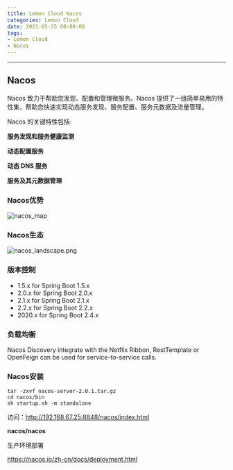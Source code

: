 ```yaml
---
title: Lemon Cloud Nacos
categories: Lemon Cloud
date: 2021-05-25 00:00:00
tags:
- Lemon Cloud
- Nacos
---
```


<!-- toc -->
----------



## Nacos

Nacos 致力于帮助您发现、配置和管理微服务。Nacos 提供了一组简单易用的特性集，帮助您快速实现动态服务发现、服务配置、服务元数据及流量管理。

Nacos 的关键特性包括:

**服务发现和服务健康监测**

**动态配置服务**

**动态 DNS 服务**

**服务及其元数据管理**



### Nacos优势

![nacos_map](https://nacos.io/img/nacosMap.jpg)

### Nacos生态

![nacos_landscape.png](https://cdn.nlark.com/lark/0/2018/png/11189/1533045871534-e64b8031-008c-4dfc-b6e8-12a597a003fb.png)



### 版本控制

- 1.5.x for Spring Boot 1.5.x
- 2.0.x for Spring Boot 2.0.x
- 2.1.x for Spring Boot 2.1.x
- 2.2.x for Spring Boot 2.2.x
- 2020.x for Spring Boot 2.4.x



### 负载均衡

Nacos Discovery integrate with the Netflix Ribbon, RestTemplate or OpenFeign can be used for service-to-service calls.



### Nacos安装

[二进制包下载]: https://github.com/alibaba/nacos/releases/tag/2.0.1

```
tar -zxvf nacos-server-2.0.1.tar.gz
cd nacos/bin
sh startup.sh -m standalone
```

访问：http://192.168.67.25:8848/nacos/index.html

**nacos/nacos** 

生产环境部署

https://nacos.io/zh-cn/docs/deployment.html